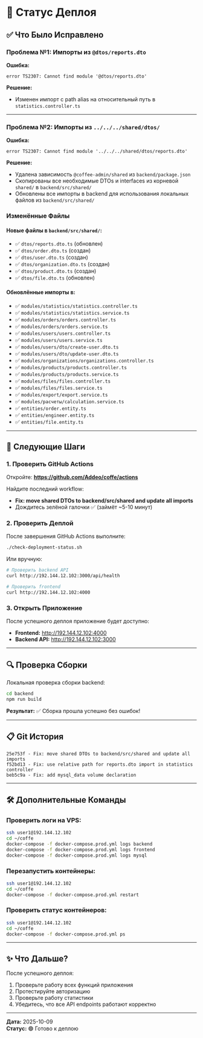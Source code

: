 # 🚀 Статус Деплоя

## ✅ Что Было Исправлено

### Проблема №1: Импорты из `@dtos/reports.dto`
**Ошибка:**
```
error TS2307: Cannot find module '@dtos/reports.dto'
```

**Решение:**
- Изменен импорт с path alias на относительный путь в `statistics.controller.ts`

---

### Проблема №2: Импорты из `../../../shared/dtos/`
**Ошибка:**
```
error TS2307: Cannot find module '../../../shared/dtos/reports.dto'
```

**Решение:**
- Удалена зависимость `@coffee-admin/shared` из `backend/package.json`
- Скопированы все необходимые DTOs и interfaces из корневой `shared/` в `backend/src/shared/`
- Обновлены все импорты в backend для использования локальных файлов из `backend/src/shared/`

### Изменённые Файлы

#### Новые файлы в `backend/src/shared/`:
- ✅ `dtos/reports.dto.ts` (обновлен)
- ✅ `dtos/order.dto.ts` (создан)
- ✅ `dtos/user.dto.ts` (создан)
- ✅ `dtos/organization.dto.ts` (создан)
- ✅ `dtos/product.dto.ts` (создан)
- ✅ `dtos/file.dto.ts` (обновлен)

#### Обновлённые импорты в:
- ✅ `modules/statistics/statistics.controller.ts`
- ✅ `modules/statistics/statistics.service.ts`
- ✅ `modules/orders/orders.controller.ts`
- ✅ `modules/orders/orders.service.ts`
- ✅ `modules/users/users.controller.ts`
- ✅ `modules/users/users.service.ts`
- ✅ `modules/users/dto/create-user.dto.ts`
- ✅ `modules/users/dto/update-user.dto.ts`
- ✅ `modules/organizations/organizations.controller.ts`
- ✅ `modules/products/products.controller.ts`
- ✅ `modules/products/products.service.ts`
- ✅ `modules/files/files.controller.ts`
- ✅ `modules/files/files.service.ts`
- ✅ `modules/export/export.service.ts`
- ✅ `modules/расчеты/calculation.service.ts`
- ✅ `entities/order.entity.ts`
- ✅ `entities/engineer.entity.ts`
- ✅ `entities/file.entity.ts`

---

## 🎯 Следующие Шаги

### 1. Проверить GitHub Actions
Откройте: **https://github.com/Addeo/coffe/actions**

Найдите последний workflow:
- **Fix: move shared DTOs to backend/src/shared and update all imports**
- Дождитесь зелёной галочки ✅ (займёт ~5-10 минут)

### 2. Проверить Деплой
После завершения GitHub Actions выполните:
```bash
./check-deployment-status.sh
```

Или вручную:
```bash
# Проверить backend API
curl http://192.144.12.102:3000/api/health

# Проверить frontend
curl http://192.144.12.102:4000
```

### 3. Открыть Приложение
После успешного деплоя приложение будет доступно:
- **Frontend:** http://192.144.12.102:4000
- **Backend API:** http://192.144.12.102:3000

---

## 🔍 Проверка Сборки

Локальная проверка сборки backend:
```bash
cd backend
npm run build
```

**Результат:** ✅ Сборка прошла успешно без ошибок!

---

## 📋 Git История

```
25e753f - Fix: move shared DTOs to backend/src/shared and update all imports
f52bd13 - Fix: use relative path for reports.dto import in statistics controller
beb5c9a - Fix: add mysql_data volume declaration
```

---

## 🛠️ Дополнительные Команды

### Проверить логи на VPS:
```bash
ssh user1@192.144.12.102
cd ~/coffe
docker-compose -f docker-compose.prod.yml logs backend
docker-compose -f docker-compose.prod.yml logs frontend
docker-compose -f docker-compose.prod.yml logs mysql
```

### Перезапустить контейнеры:
```bash
ssh user1@192.144.12.102
cd ~/coffe
docker-compose -f docker-compose.prod.yml restart
```

### Проверить статус контейнеров:
```bash
ssh user1@192.144.12.102
cd ~/coffe
docker-compose -f docker-compose.prod.yml ps
```

---

## ✨ Что Дальше?

После успешного деплоя:
1. Проверьте работу всех функций приложения
2. Протестируйте авторизацию
3. Проверьте работу статистики
4. Убедитесь, что все API endpoints работают корректно

---

**Дата:** 2025-10-09  
**Статус:** 🟢 Готово к деплою

